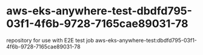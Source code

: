 # aws-eks-anywhere-test-dbdfd795-03f1-4f6b-9728-7165cae89031-78
repository for use with E2E test job aws-eks-anywhere-test:dbdfd795-03f1-4f6b-9728-7165cae89031-78
